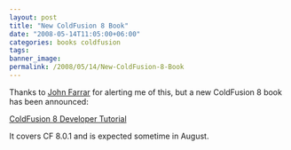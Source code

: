 ```yaml
---
layout: post
title: "New ColdFusion 8 Book"
date: "2008-05-14T11:05:00+06:00"
categories: books coldfusion 
tags: 
banner_image: 
permalink: /2008/05/14/New-ColdFusion-8-Book
---
```


Thanks to <a href="http://www.sosensible.com/index.cfm/blog">John Farrar</a> for alerting me of this, but a new ColdFusion 8 book has been announced:

<a href="http://www.packtpub.com/coldfusion-8-developer-tutorial/book">ColdFusion 8 Developer Tutorial</a>

It covers CF 8.0.1 and is expected sometime in August.